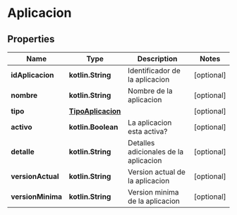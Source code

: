 
# Aplicacion

## Properties
Name | Type | Description | Notes
------------ | ------------- | ------------- | -------------
**idAplicacion** | **kotlin.String** | Identificador de la aplicacion |  [optional]
**nombre** | **kotlin.String** | Nombre de la aplicacion |  [optional]
**tipo** | [**TipoAplicacion**](TipoAplicacion.md) |  |  [optional]
**activo** | **kotlin.Boolean** | La aplicacion esta activa? |  [optional]
**detalle** | **kotlin.String** | Detalles adicionales de la aplicacion |  [optional]
**versionActual** | **kotlin.String** | Version actual de la aplicacion |  [optional]
**versionMinima** | **kotlin.String** | Version minima de la aplicacion |  [optional]



